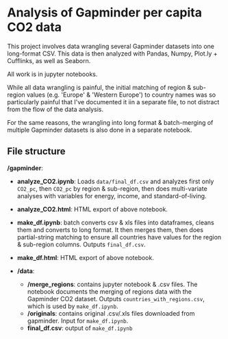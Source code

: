 # Analysis of Gapminder per capita CO2 data

This project involves data wrangling several Gapminder datasets into one long-format CSV. This data is then analyzed with Pandas, Numpy, Plot.ly + Cufflinks, as well as Seaborn. 

All work is in jupyter notebooks.

While all data wrangling is painful, the initial matching of region & sub-region values (e.g. 'Europe' & 'Western Europe') to country names was so particularly painful that I've documented it iin a separate file, to not distract from the flow of the data analysis.

For the same reasons, the wrangling into long format & batch-merging of multiple Gapminder datasets is also done in a separate notebook.

## File structure

**/gapminder**:

* **analyze_CO2.ipynb**: Loads `data/final_df.csv` and analyzes first only `CO2_pc`, then `CO2_pc` by region & sub-region, then does multi-variate analyses with variables for energy, income, and standard-of-living.

* **analyze_CO2.html**: HTML export of above notebook.

* **make_df.ipynb**: batch converts csv & xls files into dataframes, cleans them and converts to long format. It then merges them, then does partial-string matching to ensure all countries have values for the region & sub-region columns. Outputs `final_df.csv`.

* **make_df.html**: HTML export of above notebook.

* **/data**:

   * **/merge_regions**: contains jupyter notebook & .csv files. The notebook documents the merging of regions data with the Gapminder CO2 dataset. Outputs `countries_with_regions.csv`, which is used by `make_df.ipynb`.
   * **/originals**: contains original .csv/.xls files downloaded from gapminder. Input for `make_df.ipynb`.
   * **final_df.csv**: output of `make_df.ipynb`




